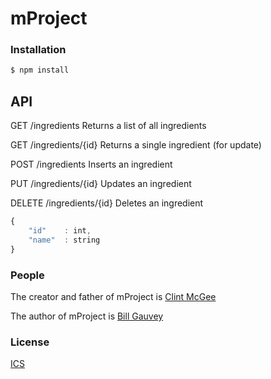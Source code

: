 mProject
========

### Installation

```bash
$ npm install
```


## API

GET /ingredients                    Returns a list of all ingredients

GET /ingredients/{id}               Returns a single ingredient (for update)

POST /ingredients                   Inserts an ingredient

PUT /ingredients/{id}               Updates an ingredient

DELETE /ingredients/{id}            Deletes an ingredient

```js
{
    "id"    : int,
    "name"  : string
}
```

### People

The creator and father of mProject is [Clint McGee]()

The author of mProject is [Bill Gauvey](https://github.com/bgauvey) 

### License

  [ICS](LICENSE)